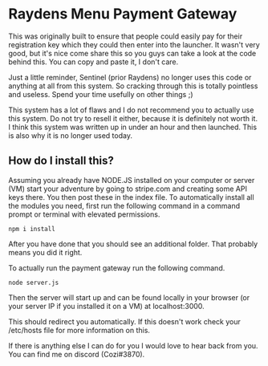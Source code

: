# Raydens Menu Payment Gateway
This was originally built to ensure that people could easily pay for their registration key which they could then enter into the launcher. It wasn't very good, but it's nice come share this so you guys can take a look at the code behind this. You can copy and paste it, I don't care. 

Just a little reminder, Sentinel (prior Raydens) no longer uses this code or anything at all from this system. So cracking through this is totally pointless and useless. Spend your time usefully on other things ;)

This system has a lot of flaws and I do not recommend you to actually use this system. Do not try to resell it either, because it is definitely not worth it. I think this system was written up in under an hour and then launched. This is also why it is no longer used today. 

## How do I install this?
Assuming you already have NODE.JS installed on your computer or server (VM) start your adventure by going to stripe.com and creating some API keys there. You then post these in the index file. To automatically install all the modules you need, first run the following command in a command prompt or terminal with elevated permissions.

```npm i install```

After you have done that you should see an additional folder. That probably means you did it right.

To actually run the payment gateway run the following command.

```node server.js```

Then the server will start up and can be found locally in your browser (or your server IP if you installed it on a VM) at localhost:3000. 

This should redirect you automatically. If this doesn't work check your /etc/hosts file for more information on this.

If there is anything else I can do for you I would love to hear back from you. You can find me on discord (Cozi#3870).
